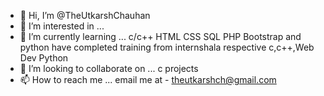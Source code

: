 - 👋 Hi, I’m @TheUtkarshChauhan
- 👀 I’m interested in ...
- 🌱 I’m currently learning ... c/c++ HTML CSS SQL PHP Bootstrap and python have completed training from internshala respective c,c++,Web Dev Python
- 💞️ I’m looking to collaborate on ... c projects
- 📫 How to reach me ... email me at - theutkarshch@gmail.com

<!---
TheUtkarshChauhan/TheUtkarshChauhan is a ✨ special ✨ repository because its `README.md` (this file) appears on your GitHub profile.
You can click the Preview link to take a look at your changes.
--->
